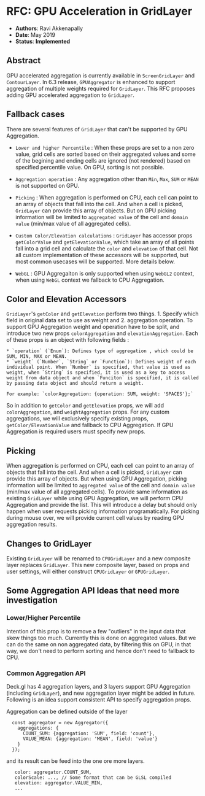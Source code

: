# RFC: GPU Acceleration in GridLayer

* **Authors**: Ravi Akkenapally
* **Date**: May 2019
* **Status**: **Implemented**


## Abstract

GPU accelerated aggregation is currently available in `ScreenGridLayer` and `ContourLayer`. In 6.3 release, `GPUAggregator` is enhanced to support aggregation of multiple weights required for `GridLayer`. This RFC proposes adding GPU accelerated aggregation to `GridLayer`.


## Fallback cases

There are several features of `GridLayer` that can't be supported by GPU Aggregation.

* `Lower and higher Percentile` : When these props are set to a non zero value, grid cells are sorted based on their aggregated values and some of the begining and ending cells are ignored (not rendered) based on specified percentile value. On GPU, sorting is not possible.

* `Aggregation operation` : Any aggregation other than `Min`, `Max`, `SUM` or `MEAN` is not supported on GPU.

* `Picking` : When aggregation is performed on CPU, each cell can point to an array of objects that fall into the cell. And when a cell is picked, `GridLayer` can provide this array of objects. But on GPU picking information will be limited to `aggregated value` of the cell and `domain value` (min/max value of all aggregated cells).

* `Custom Color/Elevation calculations` : `GridLayer` has accessor props `getColorValue` and `getElevationValue`, which take an array of all points fall into a grid cell and calculate the `color` and `elevation` of that cell. Not all custom implementation of these accessors will be supported, but most common usecases will be supported. More details below.

* `WebGL` : GPU Aggregaiton is only supported when using `WebGL2` context, when using `WebGL` context we fallback to CPU Aggregation.


## Color and Elevation Accessors

`GridLayer`'s `getColor` and `getElevation` perform two things. 1. Specify which field in original data set to use as weight and 2. aggregation operation. To support GPU Aggregation weight and operation have to be split, and introduce two new props `colorAggregation` and `elevationAggregation`. Each of these props is an object with following fields :

    * `operation` (`Enum`): Defines type of aggregation , which could be SUM, MIN, MAX or MEAN.
    * `weight` (`Number`, `String` or `Function`): Defines weight of each individual point. When `Number` is specified, that value is used as weight, when `String` is specified, it is used as a key to access weight from data object and when `Funciton` is specified, it is called by passing data object and should return a weight.

    For example: `colorAggregation: {operation: SUM, weight: 'SPACES'};`

So in addition to `getColor` and `getElevation` props, we will add `colorAggregation`, and `weightAggregation` props. For any custom aggregations, we will exclusively specify existing props, `getColor/ElevationValue` and fallback to CPU Aggregation. If GPU Aggregation is required users must specify new props.


## Picking

When aggregation is performed on CPU, each cell can point to an array of objects that fall into the cell. And when a cell is picked, `GridLayer` can provide this array of objects. But when using GPU Aggregation, picking information will be limited to `aggregated value` of the cell and `domain value` (min/max value of all aggregated cells). To provide same information as existing `GridLayer` while using GPU Aggregation, we will perform CPU Aggregation and provide the list. This will introduce a delay but should only happen when user requests picking information programatically. For picking during mouse over, we will provide current cell values by reading GPU aggregation results.


## Changes to GridLayer

Existing `GridLayer` will be renamed to `CPUGridLayer` and a new composite layer replaces `GridLayer`. This new composite layer, based on props and user settings, will either construct `CPUGridLayer` or `GPUGridLayer`.


## Some Aggregation API Ideas that need more investigation


### Lower/Higher Percentile

Intention of this prop is to remove a few "outliers" in the input data that skew things too much. Currently this is done on aggregated values. But we can do the same on non aggregated data, by filtering this on GPU, in that way, we don't need to perform sorting and hence don't need to fallback to CPU.

### Common Aggregation API

Deck.gl has 4 aggregation layers, and 3 layers support GPU Aggregation (including `GridLayer`), and new aggregation layer might be added in future. Following is an idea support consistent API to specify aggregation props.

Aggregation can be defined outside of the layer

```
  const aggregator = new Aggregator({
    aggregations: {
      COUNT_SUM: {aggregation: 'SUM', field: 'count'},
      VALUE_MEAN: {aggregation: 'MEAN', field: 'value'}
    }
  });
```    

and its result can be feed into the one ore more layers.

```
   color: aggregator.COUNT_SUM,
   colorScale: ..., // Some format that can be GLSL compiled
   elevation: aggregator.VALUE_MIN,
   ...
```
